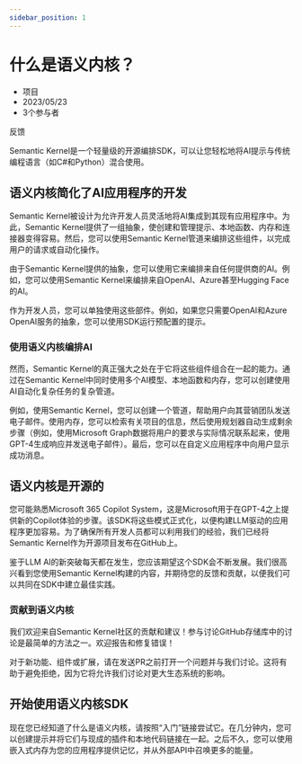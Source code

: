 ```yaml
---
sidebar_position: 1
---
```


# 什么是语义内核？

- 项目
- 2023/05/23
- 3个参与者

反馈

Semantic Kernel是一个轻量级的开源编排SDK，可以让您轻松地将AI提示与传统编程语言（如C#和Python）混合使用。

## 语义内核简化了AI应用程序的开发

Semantic Kernel被设计为允许开发人员灵活地将AI集成到其现有应用程序中。为此，Semantic Kernel提供了一组抽象，使创建和管理提示、本地函数、内存和连接器变得容易。然后，您可以使用Semantic Kernel管道来编排这些组件，以完成用户的请求或自动化操作。

由于Semantic Kernel提供的抽象，您可以使用它来编排来自任何提供商的AI。例如，您可以使用Semantic Kernel来编排来自OpenAI、Azure甚至Hugging Face的AI。

作为开发人员，您可以单独使用这些部件。例如，如果您只需要OpenAI和Azure OpenAI服务的抽象，您可以使用SDK运行预配置的提示。

### 使用语义内核编排AI

然而，Semantic Kernel的真正强大之处在于它将这些组件组合在一起的能力。通过在Semantic Kernel中同时使用多个AI模型、本地函数和内存，您可以创建使用AI自动化复杂任务的复杂管道。

例如，使用Semantic Kernel，您可以创建一个管道，帮助用户向其营销团队发送电子邮件。使用内存，您可以检索有关项目的信息，然后使用规划器自动生成剩余步骤（例如，使用Microsoft Graph数据将用户的要求与实际情况联系起来，使用GPT-4生成响应并发送电子邮件）。最后，您可以在自定义应用程序中向用户显示成功消息。

## 语义内核是开源的

您可能熟悉Microsoft 365 Copilot System，这是Microsoft用于在GPT-4之上提供新的Copilot体验的步骤。该SDK将这些模式正式化，以便构建LLM驱动的应用程序更加容易。为了确保所有开发人员都可以利用我们的经验，我们已经将Semantic Kernel作为开源项目发布在GitHub上。

鉴于LLM AI的新突破每天都在发生，您应该期望这个SDK会不断发展。我们很高兴看到您使用Semantic Kernel构建的内容，并期待您的反馈和贡献，以便我们可以共同在SDK中建立最佳实践。

### 贡献到语义内核

我们欢迎来自Semantic Kernel社区的贡献和建议！参与讨论GitHub存储库中的讨论是最简单的方法之一。欢迎报告和修复错误！

对于新功能、组件或扩展，请在发送PR之前打开一个问题并与我们讨论。这将有助于避免拒绝，因为它将允许我们讨论对更大生态系统的影响。

## 开始使用语义内核SDK

现在您已经知道了什么是语义内核，请按照“入门”链接尝试它。在几分钟内，您可以创建提示并将它们与现成的插件和本地代码链接在一起。之后不久，您可以使用嵌入式内存为您的应用程序提供记忆，并从外部API中召唤更多的能量。